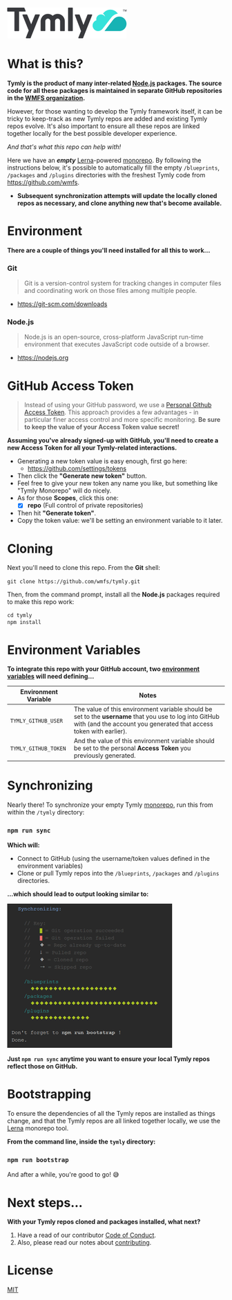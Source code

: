 ![Tymly Logo](https://github.com/wmfs/tymly/blob/master/assets/tymly_wordmark_and_logo_medium.svg)

# What is this?

__Tymly is the product of many inter-related [Node.js](https://nodejs.org/en/) packages. The source code for all these packages is maintained in separate GitHub repositories in the [WMFS organization](https://github.com/wmfs).__

However, for those wanting to develop the Tymly framework itself, it can be tricky to keep-track as new Tymly repos are added and existing Tymly repos evolve.
It's also important to ensure all these repos are linked together locally for the best possible developer experience.

_And that's what this repo can help with!_

Here we have an ___empty___ [Lerna](https://github.com/lerna/lerna)-powered [monorepo](https://medium.com/@maoberlehner/monorepos-in-the-wild-33c6eb246cb9).
By following the instructions below, it's possible to automatically fill the empty `/blueprints`, `/packages` and `/plugins` directories with the freshest Tymly code from https://github.com/wmfs.

* __Subsequent synchronization attempts will update the locally cloned repos as necessary, and clone anything new that's become available.__


# Environment

__There are a couple of things you'll need installed for all this to work...__

### Git

> Git is a version-control system for tracking changes in computer files and coordinating work on those files among multiple people.

* https://git-scm.com/downloads

### Node.js

> Node.js is an open-source, cross-platform JavaScript run-time environment that executes JavaScript code outside of a browser.

* https://nodejs.org

# GitHub Access Token

> Instead of using your GitHub password, we use a [Personal Github Access Token](https://help.github.com/articles/creating-a-personal-access-token-for-the-command-line/).
> This approach provides a few advantages - in particular finer access control and more specific monitoring. __Be sure to keep the value of your Access Token value secret!__

__Assuming you've already signed-up with GitHub, you'll need to create a new **Access Token** for all your Tymly-related interactions.__

* Generating a new token value is easy enough, first go here:
  * https://github.com/settings/tokens
* Then click the __"Generate new token"__ button.
* Feel free to give your new token any name you like, but something like "Tymly Monorepo" will do nicely.
* As for those __Scopes__, click this one:
  * [x] __repo__ (Full control of private repositories)
* Then hit __"Generate token"__.
* Copy the token value: we'll be setting an environment variable to it later.

# Cloning

Next you'll need to clone this repo. From the __Git__ shell:

`git clone https://github.com/wmfs/tymly.git`

Then, from the command prompt, install all the __Node.js__ packages required to make this repo work:

```
cd tymly
npm install
```

# Environment Variables

__To integrate this repo with your GitHub account, two [environment variables](https://www.twilio.com/blog/2017/01/how-to-set-environment-variables.html) will need defining...__

| Environment Variable | Notes                                                                 |
| -------------------- | --------------------------------------------------------------------- |
| `TYMLY_GITHUB_USER`  | The value of this environment variable should be set to the __username__ that you use to log into GitHub with (and the account you generated that access token with earlier).              |
| `TYMLY_GITHUB_TOKEN` | And the value of this environment variable should be set to the personal __Access Token__ you previously generated. |

# Synchronizing

Nearly there! To synchronize your empty Tymly [monorepo](https://medium.com/@maoberlehner/monorepos-in-the-wild-33c6eb246cb9), run this from within the `/tymly` directory:

### `npm run sync`

__Which will:__

* Connect to GitHub (using the username/token values defined in the environment variables)
* Clone or pull Tymly repos into the `/blueprints`, `/packages` and `/plugins` directories.

__...which should lead to output looking similar to:__

![Sync screenshot](https://github.com/wmfs/tymly/blob/master/assets/sync-screenshot.png)

__Just `npm run sync` anytime you want to ensure your local Tymly repos reflect those on GitHub.__

# Bootstrapping

To ensure the dependencies of all the Tymly repos are installed as things change, and that the Tymly repos are all linked together locally, we use the [Lerna](https://lernajs.io/) monorepo tool.

__From the command line, inside the `tymly` directory:__

### `npm run bootstrap`

And after a while, you're good to go! :sweat_smile:

# Next steps...

__With your Tymly repos cloned and packages installed, what next?__

1. Have a read of our contributor [Code of Conduct](https://github.com/wmfs/tymly/blob/master/CODE_OF_CONDUCT.md).
2. Also, please read our notes about [contributing](https://github.com/wmfs/tymly/blob/master/CONTRIBUTING.md).

# License

[MIT](https://github.com/wmfs/tymly/blob/master/LICENSE)
